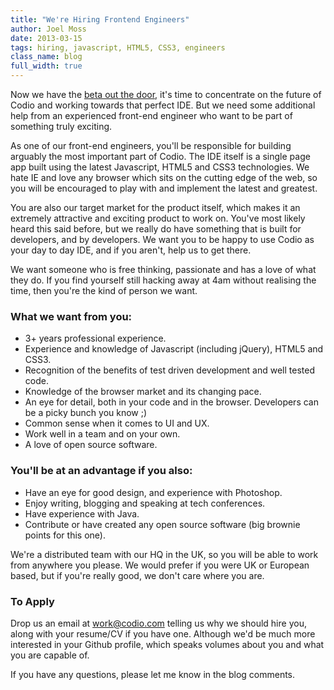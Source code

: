 ```yaml
---
title: "We're Hiring Frontend Engineers"
author: Joel Moss
date: 2013-03-15
tags: hiring, javascript, HTML5, CSS3, engineers
class_name: blog
full_width: true
---
```


Now we have the [beta out the door](/blog/2013/03/codio-is-live-and-kicking/), it's time to concentrate on the future of Codio and working towards that perfect IDE. But we need some additional help from an experienced front-end engineer who want to be part of something truly exciting.

As one of our front-end engineers, you'll be responsible for building arguably the most important part of Codio. The IDE itself is a single page app built using the latest Javascript, HTML5 and CSS3 technologies. We hate IE and love any browser which sits on the cutting edge of the web, so you will be encouraged to play with and implement the latest and greatest.

You are also our target market for the product itself, which makes it an extremely attractive and exciting product to work on. You've most likely heard this said before, but we really do have something that is built for developers, and by developers. We want you to be happy to use Codio as your day to day IDE, and if you aren't, help us to get there.

We want someone who is free thinking, passionate and has a love of what they do. If you find yourself still hacking away at 4am without realising the time, then you're the kind of person we want.

### What we want from you:
 - 3+ years professional experience.
 - Experience and knowledge of Javascript (including jQuery), HTML5 and CSS3.
 - Recognition of the benefits of test driven development and well tested code.
 - Knowledge of the browser market and its changing pace.
 - An eye for detail, both in your code and in the browser. Developers can be a picky bunch you know ;)
 - Common sense when it comes to UI and UX.
 - Work well in a team and on your own.
 - A love of open source software.

### You'll be at an advantage if you also:
 - Have an eye for good design, and experience with Photoshop.
 - Enjoy writing, blogging and speaking at tech conferences.
 - Have experience with Java.
 - Contribute or have created any open source software (big brownie points for this one).

We're a distributed team with our HQ in the UK, so you will be able to work from anywhere you please. We would prefer if you were UK or European based, but if you're really good, we don't care where you are.

### To Apply
Drop us an email at [work@codio.com](mailto:work@codio.com) telling us why we should hire you, along with your resume/CV if you have one. Although we'd be much more interested in your Github profile, which speaks volumes about you and what you are capable of.

If you have any questions, please let me know in the blog comments.